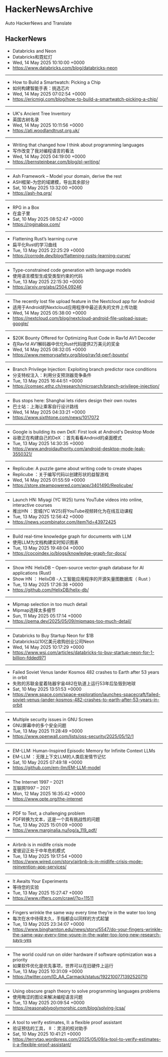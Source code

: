 # HackerNewsArchive
Auto HackerNews and Translate

## HackerNews
* Databricks and Neon
* Databricks和霓虹灯
* Wed, 14 May 2025 10:10:00 +0000
* https://www.databricks.com/blog/databricks-neon
----
* How to Build a Smartwatch: Picking a Chip
* 如何构建智能手表：挑选芯片
* Wed, 14 May 2025 07:02:54 +0000
* https://ericmigi.com/blog/how-to-build-a-smartwatch-picking-a-chip/
----
* UK's Ancient Tree Inventory
* 英国古树名录
* Wed, 14 May 2025 10:11:56 +0000
* https://ati.woodlandtrust.org.uk/
----
* Writing that changed how I think about programming languages
* 写作改变了我对编程语言的看法
* Wed, 14 May 2025 04:19:00 +0000
* https://bernsteinbear.com/blog/pl-writing/
----
* Ash Framework – Model your domain, derive the rest
* ASH框架–为您的域建模，导出其余部分
* Sat, 10 May 2025 13:32:00 +0000
* https://ash-hq.org/
----
* RPG in a Box
* 在盒子里
* Sat, 10 May 2025 08:52:47 +0000
* https://rpginabox.com/
----
* Flattening Rust’s learning curve
* 扁平化Rust的学习曲线
* Tue, 13 May 2025 22:25:29 +0000
* https://corrode.dev/blog/flattening-rusts-learning-curve/
----
* Type-constrained code generation with language models
* 使用语言模型生成受类型约束的代码
* Tue, 13 May 2025 22:15:30 +0000
* https://arxiv.org/abs/2504.09246
----
* The recently lost file upload feature in the Nextcloud app for Android
* 适用于Android的Nextcloud应用程序中最近丢失的文件上传功能
* Wed, 14 May 2025 05:38:00 +0000
* https://nextcloud.com/blog/nextcloud-android-file-upload-issue-google/
----
* $20K Bounty Offered for Optimizing Rust Code in Rav1d AV1 Decoder
* 在Rav1d AV1解码器中优化Rust代码提供2万美元的奖金
* Wed, 14 May 2025 08:32:05 +0000
* https://www.memorysafety.org/blog/rav1d-perf-bounty/
----
* Branch Privilege Injection: Exploiting branch predictor race conditions
* 分支特权注入：利用分支预测器竞争条件
* Tue, 13 May 2025 16:44:51 +0000
* https://comsec.ethz.ch/research/microarch/branch-privilege-injection/
----
* Bus stops here: Shanghai lets riders design their own routes
* 巴士站：上海让乘客自行设计路线
* Wed, 14 May 2025 04:33:21 +0000
* https://www.sixthtone.com/news/1017072
----
* Google is building its own DeX: First look at Android's Desktop Mode
* 谷歌正在构建自己的DeX ：首先看看Android的桌面模式
* Tue, 13 May 2025 14:30:35 +0000
* https://www.androidauthority.com/android-desktop-mode-leak-3550321/
----
* Replicube: A puzzle game about writing code to create shapes
* Replicube ：关于编写代码以创建形状的益智游戏
* Wed, 14 May 2025 01:55:59 +0000
* https://store.steampowered.com/app/3401490/Replicube/
----
* Launch HN: Miyagi (YC W25) turns YouTube videos into online, interactive courses
* 推出HN ：宫城(YC W25)将YouTube视频转化为在线互动课程
* Tue, 13 May 2025 12:56:42 +0000
* https://news.ycombinator.com/item?id=43972425
----
* Build real-time knowledge graph for documents with LLM
* 使用LLM为文档构建实时知识图表
* Tue, 13 May 2025 19:48:04 +0000
* https://cocoindex.io/blogs/knowledge-graph-for-docs/
----
* Show HN: HelixDB – Open-source vector-graph database for AI applications (Rust)
* Show HN ： HelixDB -人工智能应用程序的开源矢量图数据库（ Rust ）
* Tue, 13 May 2025 17:26:38 +0000
* https://github.com/HelixDB/helix-db/
----
* Mipmap selection in too much detail
* Mipmap选择太多细节
* Sun, 11 May 2025 05:17:14 +0000
* https://pema.dev/2025/05/09/mipmaps-too-much-detail/
----
* Databricks to Buy Startup Neon for $1B
* Databricks以10亿美元收购创业公司Neon
* Wed, 14 May 2025 10:17:29 +0000
* https://www.wsj.com/articles/databricks-to-buy-startup-neon-for-1-billion-fdded971
----
* Failed Soviet Venus lander Kosmos 482 crashes to Earth after 53 years in orbit
* 失败的苏联金星着陆器宇宙482在轨道上运行53年后坠毁到地球
* Sat, 10 May 2025 13:51:53 +0000
* https://www.space.com/space-exploration/launches-spacecraft/failed-soviet-venus-lander-kosmos-482-crashes-to-earth-after-53-years-in-orbit
----
* Multiple security issues in GNU Screen
* GNU屏幕中的多个安全问题
* Tue, 13 May 2025 11:28:49 +0000
* https://www.openwall.com/lists/oss-security/2025/05/12/1
----
* EM-LLM: Human-Inspired Episodic Memory for Infinite Context LLMs
* EM-LLM ：无限上下文LLM的人类启发情节记忆
* Sat, 10 May 2025 07:49:18 +0000
* https://github.com/em-llm/EM-LLM-model
----
* The Internet 1997 – 2021
* 互联网1997 – 2021
* Mon, 12 May 2025 16:35:42 +0000
* https://www.opte.org/the-internet
----
* PDF to Text, a challenging problem
* PDF转换为文本，这是一个具有挑战性的问题
* Tue, 13 May 2025 15:01:09 +0000
* https://www.marginalia.nu/log/a_119_pdf/
----
* Airbnb is in midlife crisis mode
* 爱彼迎正处于中年危机模式
* Tue, 13 May 2025 19:17:54 +0000
* https://www.wired.com/story/airbnb-is-in-midlife-crisis-mode-reinvention-app-services/
----
* It Awaits Your Experiments
* 等待您的实验
* Tue, 13 May 2025 15:27:47 +0000
* https://www.rifters.com/crawl/?p=11511
----
* Fingers wrinkle the same way every time they’re in the water too long
* 每次在水中待得太久，手指都会以同样的方式起皱
* Tue, 13 May 2025 23:34:07 +0000
* https://www.binghamton.edu/news/story/5547/do-your-fingers-wrinkle-the-same-way-every-time-youre-in-the-water-too-long-new-research-says-yes
----
* The world could run on older hardware if software optimization was a priority
* 如果软件优化是优先事项，世界可以在旧硬件上运行
* Tue, 13 May 2025 10:31:09 +0000
* https://twitter.com/ID_AA_Carmack/status/1922100771392520710
----
* Using obscure graph theory to solve programming languages problems
* 使用晦涩的图论来解决编程语言问题
* Tue, 13 May 2025 20:09:54 +0000
* https://reasonablypolymorphic.com/blog/solving-lcsa/
----
* A tool to verify estimates, II: a flexible proof assistant
* 验证预估的工具， II ：灵活的校对助手
* Sat, 10 May 2025 10:41:21 +0000
* https://terrytao.wordpress.com/2025/05/09/a-tool-to-verify-estimates-ii-a-flexible-proof-assistant/
----


